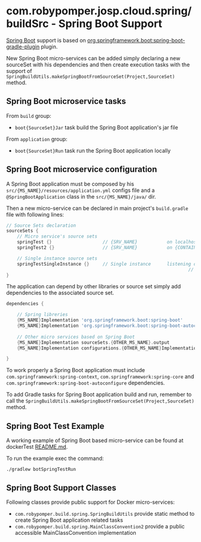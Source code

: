# com.robypomper.josp.cloud.spring/buildSrc - Spring Boot Support

[Spring Boot](https://spring.io/projects/spring-boot) support is based on
[org.springframework.boot:spring-boot-gradle-plugin](https://docs.spring.io/spring-boot/docs/current/gradle-plugin/reference/html/)
plugin.

New Spring Boot micro-services can be added simply declaring a new sourceSet with
his dependencies and then create execution tasks with the support of 
```SpringBuildUtils.makeSpringBootFromSourceSet(Project,SourceSet)``` method.


## Spring Boot microservice tasks

From ```build``` group:
* ```boot{SourceSet}Jar``` task build the Spring Boot application's jar file

From ```application``` group:
* ```boot{SourceSet}Run``` task run the Spring Boot application locally


## Spring Boot microservice configuration

A Spring Boot application must be composed by his ```src/{MS_NAME}/resources/application.yml```
configs file and a ```@SpringBootApplication``` class in the ```src/{MS_NAME}/java/```
dir.

Then a new micro-service can be declared in main project's ```build.gradle``` file
with following lines:
```groovy
// Source Sets declaration
sourceSets {
    // Micro service's source sets
    springTest {}                   // {SRV_NAME}           on localhost:{MAPPED_PORT}
    springTest2 {}                  // {SRV_NAME}           on {CONTAINER_IP}:{EXPOSED_PORT}

    // Single instance source sets
    springTestSingleInstance {}     // Single instance      listening on localhost:{MAPPED_PORT}
                                                                    //   {CONTAINER_IP}:{EXPOSED_PORT}
}
```

The application can depend by other libraries or source set simply add dependencies
to the associated source set.
```groovy
dependencies {

    // Spring libreries
    {MS_NAME}Implementation 'org.springframework.boot:spring-boot'
    {MS_NAME}Implementation 'org.springframework.boot:spring-boot-autoconfigure'
    
    // Other micro services based on Spring Boot
    {MS_NAME}Implementation sourceSets.{OTHER_MS_NAME}.output
    {MS_NAME}Implementation configurations.{OTHER_MS_NAME}Implementation

}
```

To work properly a Spring Boot application must include ```com.springframework:spring-context```,
```com.springframework:spring-core``` and ```com.springframework:spring-boot-autoconfigure```
dependencies.

To add Gradle tasks for Spring Boot application build and run, remember to call
the ```SpringBuildUtils.makeSpringBootFromSourceSet(Project,SourceSet)``` method.


## Spring Boot Test Example

A working example of Spring Boot based micro-service can be found at dockerTest
[README.md](../../src/springTest/docs/README.md).

To run the example exec the command:
```shell script
./gradlew botSpringTestRun
```

## Spring Boot Support Classes

Following classes provide public support for Docker micro-services:
* ```com.robypomper.build.spring.SpringBuildUtils``` provide static method to
  create Spring Boot application related tasks
* ```com.robypomper.build.spring.MainClassConvention2``` provide a public
  accessible MainClassConvention implementation
